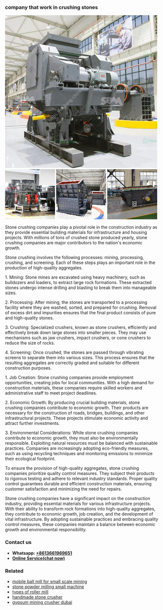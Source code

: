<h3>company that work in crushing stones</h3><img src='1708332621.jpg' alt=''><p>Stone crushing companies play a pivotal role in the construction industry as they provide essential building materials for infrastructure and housing projects. With millions of tons of crushed stone produced yearly, stone crushing companies are major contributors to the nation's economic growth.</p><p>Stone crushing involves the following processes: mining, processing, crushing, and screening. Each of these steps plays an important role in the production of high-quality aggregates.</p><p>1. Mining: Stone mines are excavated using heavy machinery, such as bulldozers and loaders, to extract large rock formations. These extracted stones undergo intense drilling and blasting to break them into manageable sizes.</p><p>2. Processing: After mining, the stones are transported to a processing facility where they are washed, sorted, and prepared for crushing. Removal of excess dirt and impurities ensures that the final product consists of pure and high-quality stones.</p><p>3. Crushing: Specialized crushers, known as stone crushers, efficiently and effectively break down large stones into smaller pieces. They may use mechanisms such as jaw crushers, impact crushers, or cone crushers to reduce the size of rocks.</p><p>4. Screening: Once crushed, the stones are passed through vibrating screens to separate them into various sizes. This process ensures that the resulting aggregates are correctly graded and suitable for different construction purposes.</p><p>1. Job Creation: Stone crushing companies provide employment opportunities, creating jobs for local communities. With a high demand for construction materials, these companies require skilled workers and administrative staff to meet project deadlines.</p><p>2. Economic Growth: By producing crucial building materials, stone crushing companies contribute to economic growth. Their products are necessary for the construction of roads, bridges, buildings, and other infrastructural projects. These projects stimulate economic activity and attract further investments.</p><p>3. Environmental Considerations: While stone crushing companies contribute to economic growth, they must also be environmentally responsible. Exploiting natural resources must be balanced with sustainable practices. Companies are increasingly adopting eco-friendly measures, such as using recycling techniques and monitoring emissions to minimize their ecological footprint.</p><p>To ensure the provision of high-quality aggregates, stone crushing companies prioritize quality control measures. They subject their products to rigorous testing and adhere to relevant industry standards. Proper quality control guarantees durable and efficient construction materials, ensuring customer satisfaction and minimizing the need for repairs.</p><p>Stone crushing companies have a significant impact on the construction industry, providing essential materials for various infrastructure projects. With their ability to transform rock formations into high-quality aggregates, they contribute to economic growth, job creation, and the development of vital infrastructure. By adopting sustainable practices and embracing quality control measures, these companies maintain a balance between economic growth and environmental responsibility.</p><h3>Contact us</h3><ul><li><strong>Whatsapp:&nbsp;<a href="https://wa.me/8613661969651">+8613661969651</a></strong></li><li><a href="https://swt.shibang-china.com/?git&amp;zhl&amp;company that work in crushing stones"><strong>Online Service(chat now)</strong></a></li></ul><h3>Related</h3><ul><li><a href='mobile ball mill for small scale mining.md'>mobile ball mill for small scale mining</a></li><li><a href='stone powder milling small machine.md'>stone powder milling small machine</a></li><li><a href='types of roller mill.md'>types of roller mill</a></li><li><a href='handmade stone crusher.md'>handmade stone crusher</a></li><li><a href='gypsum mining crusher dubai.md'>gypsum mining crusher dubai</a></li></ul>